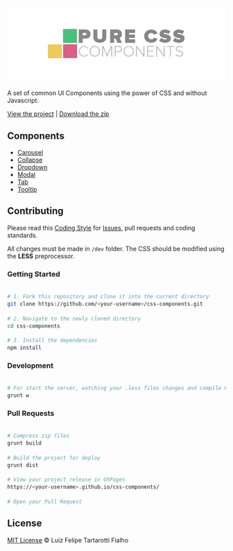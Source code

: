 ![Pure CSS Components Logo](logo-pcc.jpg "Pure CSS Components")

A set of common UI Components using the power of CSS and without Javascript.

[View the project](http://www.felipefialho.com/css-components) |
[Download the zip](http://www.felipefialho.com/css-components/build/css-components.zip)

## Components

* [Carousel](http://www.felipefialho.com/css-components/#component-carousel "Carousel")
* [Collapse](http://www.felipefialho.com/css-components/#component-collapse "Collapse")
* [Dropdown](http://www.felipefialho.com/css-components/#component-dropdown "Dropdown")
* [Modal](http://www.felipefialho.com/css-components/#component-modal "Modal")
* [Tab](http://www.felipefialho.com/css-components/#component-tab "Tab")
* [Tooltip](http://www.felipefialho.com/css-components/#component-tooltip "Tooltip")

## Contributing

Please read this [Coding Style](https://github.com/LFeh/coding-style/) for [Issues](https://github.com/LFeh/css-components/issues), pull requests and coding standards.

All changes must be made in `/dev` folder. The CSS should be modified using the **LESS** preprocessor.

### Getting Started

```bash

# 1. Fork this repository and clone it into the current directory
git clone https://github.com/<your-username>/css-components.git

# 2. Navigate to the newly cloned directory
cd css-components

# 3. Install the dependencies
npm install

```

### Development

```bash

# For start the server, watching your .less files changes and compile CSS
grunt w

```

### Pull Requests

```bash

# Compress zip files
grunt build

# Build the project for deploy
grunt dist

# View your project release in GhPages
https://<your-username>.github.io/css-components/

# Open your Pull Request

```

## License

[MIT License](http://felipefialho.mit-license.org/) © Luiz Felipe Tartarotti Fialho
